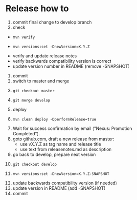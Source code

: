 
# Release how to
 
 1. commit final change to develop branch
 1. check
   * 
        ```
        mvn verify
        ```
   * 
        ```
        mvn versions:set -DnewVersion=X.Y.Z
        ```
   * verify and update release notes
   * verify backwards compatibility version is correct
   * update version number in README (remove -SNAPSHOT)
 1. commit
 1. switch to master and merge
   1. 
        ```
        git checkout master
        ```
   1. 
        ```
        git merge develop
        ```
 1. deploy
   1. 
        ```
        mvn clean deploy -DperformRelease=true
        ```
   1. Wait for success confirmation by email ("Nexus: Promotion Completed").
 1. goto github.com, draft a new release from master:
    * use vX.Y.Z as tag name and release title
    * use text from releasenotes.md as description
 1. go back to develop, prepare next version
   1. 
        ```
 	    git checkout develop
 	    ```
   1. 
        ```
        mvn versions:set -DnewVersion=X.Y.Z-SNAPSHOT
        ```
   1. update backwards compatibility version (if needed)
   1. update version in README (add -SNAPSHOT)
 1. commit


